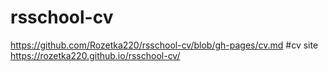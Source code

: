 # rsschool-cv
https://github.com/Rozetka220/rsschool-cv/blob/gh-pages/cv.md
#cv site
https://rozetka220.github.io/rsschool-cv/
